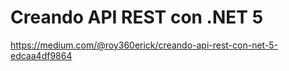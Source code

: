 # Creando API REST con .NET 5

https://medium.com/@roy360erick/creando-api-rest-con-net-5-edcaa4df9864
